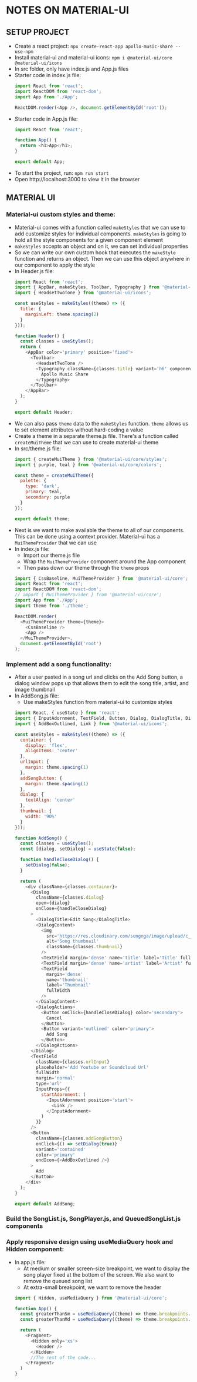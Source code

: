 # NOTES ON MATERIAL-UI

## SETUP PROJECT
- Create a react project: `npx create-react-app apollo-music-share --use-npm`
- Install material-ui and material-ui icons: `npm i @material-ui/core @material-ui/icons`
- In src folder, only have index.js and App.js files
- Starter code in index.js file:
  ```js
  import React from 'react';
  import ReactDOM from 'react-dom';
  import App from './App';

  ReactDOM.render(<App />, document.getElementById('root'));
  ```
- Starter code in App.js file:
  ```js
  import React from 'react';

  function App() {
    return <h1>App</h1>;
  }

  export default App;
  ```
- To start the project, run: `npm run start`
- Open http://localhost:3000 to view it in the browser


## MATERIAL UI

### Material-ui custom styles and theme:
- Material-ui comes with a function called `makeStyles` that we can use to add customize styles for individual components. `makeStyles` is going to hold all the style components for a given component element
- `makeStyles` accepts an object and on it, we can set individual properties
- So we can write our own custom hook that executes the `makeStyle` function and returns an object. Then we can use this object anywhere in our component to apply the style
- In Header.js file:
  ```js
  import React from 'react';
  import { AppBar, makeStyles, Toolbar, Typography } from '@material-ui/core';
  import { HeadsetTwoTone } from '@material-ui/icons';

  const useStyles = makeStyles((theme) => ({
    title: {
      marginLeft: theme.spacing(2)
    }
  }));

  function Header() {
    const classes = useStyles();
    return (
      <AppBar color='primary' position='fixed'>
        <Toolbar>
          <HeadsetTwoTone />
          <Typography className={classes.title} variant='h6' component='h1'>
            Apollo Music Share
          </Typography>
        </Toolbar>
      </AppBar>
    );
  }

  export default Header;
  ```
- We can also pass `theme` data to the `makeStyles` function. `theme` allows us to set element attributes without hard-coding a value
- Create a theme in a separate theme.js file. There's a function called `createMuiTheme` that we can use to create material-ui theme
- In src/theme.js file:
  ```js
  import { createMuiTheme } from '@material-ui/core/styles';
  import { purple, teal } from '@material-ui/core/colors';

  const theme = createMuiTheme({
    palette: {
      type: 'dark',
      primary: teal,
      secondary: purple
    }
  });

  export default theme;
  ```
- Next is we want to make available the theme to all of our components. This can be done using a context provider. Material-ui has a `MuiThemeProvider` that we can use
- In index.js file:
  - Import our theme.js file
  - Wrap the `MuiThemeProvider` component around the App component
  - Then pass down our theme through the `theme` props
  ```js
  import { CssBaseline, MuiThemeProvider } from '@material-ui/core';
  import React from 'react';
  import ReactDOM from 'react-dom';
  // import { MuiThemeProvider } from '@material-ui/core';
  import App from './App';
  import theme from './theme';

  ReactDOM.render(
    <MuiThemeProvider theme={theme}>
      <CssBaseline />
      <App />
    </MuiThemeProvider>,
    document.getElementById('root')
  );
  ```

### Implement add a song functionality:
- After a user pasted in a song url and clicks on the Add Song button, a dialog window pops up that allows them to edit the song title, artist, and image thumbnail
- In AddSong.js file:
  - Use makeStyles function from material-ui to customize styles
  ```js
  import React, { useState } from 'react';
  import { InputAdornment, TextField, Button, Dialog, DialogTitle, DialogContent DialogActions, makeStyles } from '@material-ui/core';
  import { AddBoxOutlined, Link } from '@material-ui/icons';

  const useStyles = makeStyles((theme) => ({
    container: {
      display: 'flex',
      alignItems: 'center'
    },
    urlInput: {
      margin: theme.spacing(1)
    },
    addSongButton: {
      margin: theme.spacing(1)
    },
    dialog: {
      textAlign: 'center'
    },
    thumbnail: {
      width: '90%'
    }
  }));

  function AddSong() {
    const classes = useStyles();
    const [dialog, setDialog] = useState(false);

    function handleCloseDialog() {
      setDialog(false);
    }

    return (
      <div className={classes.container}>
        <Dialog
          className={classes.dialog}
          open={dialog}
          onClose={handleCloseDialog}
        >
          <DialogTitle>Edit Song</DialogTitle>
          <DialogContent>
            <img
              src='https://res.cloudinary.com/sungnga/image/upload/c_scale,w_305/v1609899670/YelpCamp/niunllvag8xki2p6nmry.jpg'
              alt='Song thumbnail'
              className={classes.thumbnail}
            />
            <TextField margin='dense' name='title' label='Title' fullWidth />
            <TextField margin='dense' name='artist' label='Artist' fullWidth />
            <TextField
              margin='dense'
              name='thumbnail'
              label='Thumbnail'
              fullWidth
            />
          </DialogContent>
          <DialogActions>
            <Button onClick={handleCloseDialog} color='secondary'>
              Cancel
            </Button>
            <Button variant='outlined' color='primary'>
              Add Song
            </Button>
          </DialogActions>
        </Dialog>
        <TextField
          className={classes.urlInput}
          placeholder='Add Youtube or Soundcloud Url'
          fullWidth
          margin='normal'
          type='url'
          InputProps={{
            startAdornment: (
              <InputAdornment position='start'>
                <Link />
              </InputAdornment>
            )
          }}
        />
        <Button
          className={classes.addSongButton}
          onClick={() => setDialog(true)}
          variant='contained'
          color='primary'
          endIcon={<AddBoxOutlined />}
        >
          Add
        </Button>
      </div>
    );
  }

  export default AddSong;
  ```

### Build the SongList.js, SongPlayer.js, and QueuedSongList.js components

### Apply responsive design using useMediaQuery hook and Hidden component:
- In app.js file:
  - At medium or smaller screen-size breakpoint, we want to display the song player fixed at the bottom of the screen. We also want to remove the queued song list
  - At extra-small breakpoint, we want to remove the header
  ```js
  import { Hidden, useMediaQuery } from '@material-ui/core';

  function App() {
    const greaterThanSm = useMediaQuery((theme) => theme.breakpoints.up('sm'));
    const greaterThanMd = useMediaQuery((theme) => theme.breakpoints.up('md'));

    return (
      <Fragment>
        <Hidden only='xs'>
          <Header />
        </Hidden>
        //The rest of the code...
      </Fragment>
    )
  }
  ```
